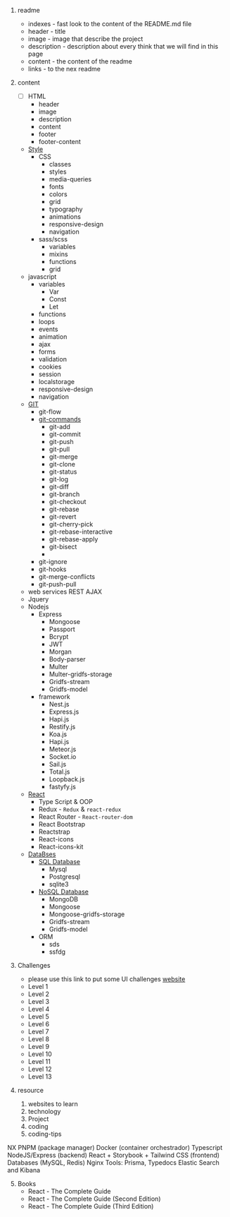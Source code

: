 1. readme
    - indexes - fast look to the content of the README.md file
    - header - title
    - image - image that describe the project
    - description - description about every think that we will find in this page
    - content - the content of the readme
    - links - to the nex readme

2. content
    - [ ] HTML
        - header
        - image
        - description
        - content
        - footer
        - footer-content
    - [Style]()
        - CSS
            - classes
            - styles
            - media-queries
            - fonts
            - colors
            - grid
            - typography
            - animations
            - responsive-design
            - navigation
        - sass/scss
            - variables
            - mixins
            - functions
            - grid
    - javascript
        - variables
            - Var
            - Const
            - Let
        - functions
        - loops
        - events
        - animation
        - ajax
        - forms
        - validation
        - cookies
        - session
        - localstorage
        - responsive-design
        - navigation
    - [GIT]()
        - git-flow
        - [git-commands](../Content/GitHub)
            - git-add
            - git-commit
            - git-push
            - git-pull
            - git-merge
            - git-clone
            - git-status
            - git-log
            - git-diff
            - git-branch
            - git-checkout
            - git-rebase
            - git-revert
            - git-cherry-pick
            - git-rebase-interactive
            - git-rebase-apply
            - git-bisect
            -
        - git-ignore
        - git-hooks
        - git-merge-conflicts
        - git-push-pull
    - web services REST AJAX
    - Jquery
    - Nodejs
        - Express
            - Mongoose
            - Passport
            - Bcrypt
            - JWT
            - Morgan
            - Body-parser
            - Multer
            - Multer-gridfs-storage
            - Gridfs-stream
            - Gridfs-model
        - framework
            - Nest.js
            - Express.js
            - Hapi.js
            - Restify.js
            - Koa.js
            - Hapi.js
            - Meteor.js
            - Socket.io
            - Sail.js
            - Total.js
            - Loopback.js
            - fastyfy.js 
    - [React]()
        - Type Script & OOP
        - Redux - `Redux` & `react-redux`
        - React Router - `React-router-dom`
        - React Bootstrap
        - Reactstrap
        - React-icons
        - React-icons-kit
    - [DataBses]()
        - [SQL Database]()
            - Mysql
            - Postgresql
            - sqlite3
        - [NoSQL Database]()
            - MongoDB
            - Mongoose
            - Mongoose-gridfs-storage
            - Gridfs-stream
            - Gridfs-model
        - ORM
          - sds
          - ssfdg
3. Challenges
    - please use this link to put some UI challenges [website](https://uidesigndaily.com/)
    - Level 1
    - Level 2
    - Level 3
    - Level 4
    - Level 5
    - Level 6
    - Level 7
    - Level 8
    - Level 9
    - Level 10
    - Level 11
    - Level 12
    - Level 13

4. resource
    1. websites to learn
    2. technology
    3. Project
    4. coding
    5. coding-tips

NX
PNPM (package manager)
Docker (container orchestrador)
Typescript
NodeJS/Express (backend)
React + Storybook + Tailwind CSS (frontend)
Databases (MySQL, Redis)
Nginx
Tools: Prisma, Typedocs
Elastic Search and Kibana

5. Books
    - React - The Complete Guide
    - React - The Complete Guide (Second Edition)
    - React - The Complete Guide (Third Edition)